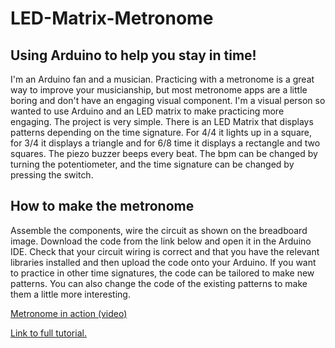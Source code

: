 # LED-Matrix-Metronome
## Using Arduino to help you stay in time!

I'm an Arduino fan and a musician. Practicing with a metronome is a great way to improve your musicianship, but most metronome apps are a little boring and don't have an engaging visual component. I'm a visual person so wanted to use Arduino and an LED matrix to make practicing more engaging. 
The project is very simple. There is an LED Matrix that displays patterns depending on the time signature.  For 4/4 it lights up in a square, for 3/4 it displays a triangle and for 6/8 time it displays a rectangle and two squares. The piezo buzzer beeps every beat. The bpm can be changed by turning the potentiometer, and the time signature can be changed by pressing the switch. 

## How to make the metronome
Assemble the components, wire the circuit as shown on the breadboard image. Download the code from the link below and open it in the Arduino IDE. Check that your circuit wiring is correct and that you have the relevant libraries installed and then upload the code onto your Arduino. 
If you want to practice in other time signatures, the code can be tailored to make new patterns. You can also change the code of the existing patterns to make them a little more interesting.

[Metronome in action (video)](https://www.youtube.com/watch?v=7WuJovUj4kk&ab_channel=Afrotechmods)

[Link to full tutorial.](https://create.arduino.cc/projecthub/kzra/led-matrix-metronome-767e3c)
